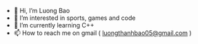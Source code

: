 - 👋 Hi, I’m Luong Bao
- 👀 I’m interested in sports, games and code
- 🌱 I’m currently learning C++
- 📫 How to reach me on gmail ( luongthanhbao05@gmail.com )

<!---
Sanj045/Sanj045 is a ✨ special ✨ repository because its `README.md` (this file) appears on your GitHub profile.
You can click the Preview link to take a look at your changes.
--->
